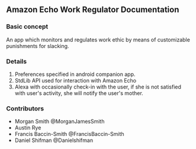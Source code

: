 ## Amazon Echo Work Regulator Documentation
### Basic concept
An app which monitors and regulates work ethic by means of customizable punishments for slacking.
### Details
1. Preferences specified in android companion app.
2. StdLib API used for interaction with Amazon Echo
3. Alexa with occasionally check-in with the user, if she is not satisfied with user's activity, she will notify the user's mother. 

### Contributors
* Morgan Smith @MorganJamesSmith
* Austin Rye
* Francis Baccin-Smith @FrancisBaccin-Smith
* Daniel Shifman @Danielshifman
